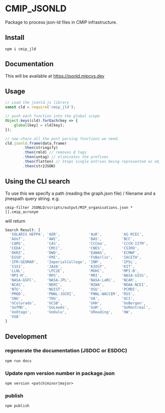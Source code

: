 # CMIP_JSONLD
Package to process json-ld files in CMIP infrastructure. 

## Install 
```
npm i cmip_jld
```

## Documentation
This will be available at https://jsonld.mipcvs.dev

## Usage
```js
// Load the jsonld.js library
const cld = require('cmip_jld');

// push each function into the global scope
Object.keys(cld).forEach(key => {
    global[key] = cld[key];
});

// now chain all the post parsing functions we need. 
cld.jsonld.frame(data,frame)
        .then(stringify)
        .then(rmld) // removes @ tags
        .then(untag) // eliminates the prefixes
        .then(flatten) // Stops single entries being represented as objects
        .then(str2JSON)

 ```


## Using the CLI search 
To use this we specify a path (reading the graph.json file) / filename and a jmespath query string. e.g. 
```shell
cmip-filter JSONLD/scripts/output/MIP_organisations.json *[].cmip_acronym
``` 
will return
```js
Search Result: [
  'SOLARIS HEPPA', 'AER',             'AoR',         'AS-RCEC',
  'AUoT',          'AWI',             'BAS',         'BCC',
  'CAMS',          'CAS',             'CCCma',       'CCCR-IITM',
  'CEDA',          'CMCC',            'CNES',        'CSIRO',
  'DKRZ',          'DWD',             'EAWAG',       'ECMWF',
  'ESSO',          'FMI',             'FUBerlin',    'IACETH',
  'IFM-GEOMAR',    'ImperialCollege', 'INM',         'IPSL',
  'ISSI',          'JAXA',            'KIOST',       'KIT',
  'LLNL',          'LPC2E',           'MOHC',        'MPI-B',
  'MPI-M',         'MPS',             'MRI',         'NASA-GISS',
  'NASA-GSFC',     'NASA-JPL',        'NASA-LaRC',   'NCAR',
  'NCAS',          'NERC',            'NIWA',        'NOAA-NCEI',
  'NTU',           'NUIST',           'OSU',         'PCMDI',
  'PMOD',          'PNNL-JGCRI',      'PNNL-WACCEM', 'RSS',
  'SNU',           'THU',             'UA',          'UCI',
  'UColorado',     'UCSB',            'UHH',         'UoBergen',
  'UofMD',         'UoLeeds',         'UoM',         'UoMontreal',
  'UoOtago',       'UoOulu',          'UReading',    'UW',
  'VUA'
]
```


## Development 
### regenerate the documentation (JSDOC or ESDOC)
`npm run docs`

### Update npm version number in package.json
`npm version <patch|minor|major>`

### publish
`npm publish`
